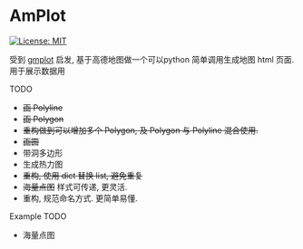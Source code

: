 # AmPlot

[![License: MIT](https://img.shields.io/badge/License-MIT-yellow.svg)](https://opensource.org/licenses/MIT)

   受到 [gmplot](https://github.com/vgm64/gmplot) 启发, 基于高德地图做一个可以python 简单调用生成地图 html 页面. 用于展示数据用
   
TODO

* ~~画 Polyline~~
* ~~画 Polygon~~
* ~~重构做到可以增加多个 Polygon, 及 Polygon 与 Polyline 混合使用.~~
* ~~画圆~~
* 带洞多边形
* 生成热力图
* ~~重构, 使用 dict 替换 list, 避免重复~~
* ~~海量点图~~ 样式可传递, 更灵活.
* 重构, 规范命名方式. 更简单易懂.


Example TODO
* 海量点图

